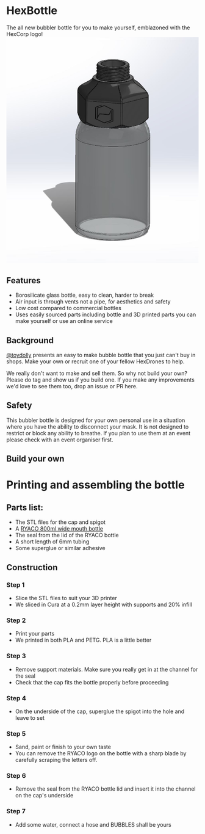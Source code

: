 # HexBottle

The all new bubbler bottle for you to make yourself, emblazoned with the HexCorp logo!
![Alt text](https://github.com/erotronik/HexBottle/blob/06125db0a387d37bc378d71c6e9aef7a71899aab/hex%2002.JPG?raw=true "Title")

## Features

* Borosilicate glass bottle, easy to clean, harder to break
* Air input is through vents not a pipe, for aesthetics and safety
* Low cost compared to commercial bottles
* Uses easily sourced parts including bottle and 3D printed parts you can make yourself or use an online service

## Background

[@toydolly](https://github.com/toydolly) presents an easy to make bubble bottle that you just can't buy in shops. Make your own or recruit one of your fellow HexDrones to help.

We really don't want to make and sell them. So why not build your own? Please do tag and show us if you build one. If you make any improvements we'd love to see them too, drop an issue or PR here.

## Safety

This bubbler bottle is designed for your own personal use in a situation where you have the ability to disconnect your mask. It is not designed to restrict or block any ability to breathe. If you plan to use them at an event please check with an event organiser first.

## Build your own

# Printing and assembling the bottle
## Parts list:
* The STL files for the cap and spigot
* A [RYACO 800ml wide mouth bottle](https://www.amazon.co.uk/dp/B088B7RL98/ref=cm_sw_r_tw_dp_RTAABATTSC8DW0E9HZ2Y)
* The seal from the lid of the RYACO bottle
* A short length of 6mm tubing
* Some superglue or similar adhesive

## Construction
### Step 1
* Slice the STL files to suit your 3D printer
* We sliced in Cura at a 0.2mm layer height with supports and 20% infill
### Step 2
* Print your parts 
* We printed in both PLA and PETG. PLA is a little better
### Step 3
* Remove support materials. Make sure you really get in at the channel for the seal
* Check that the cap fits the bottle properly before proceeding
### Step 4
* On the underside of the cap, superglue the spigot into the hole and leave to set
### Step 5
* Sand, paint or finish to your own taste
* You can remove the RYACO logo on the bottle with a sharp blade by carefully scraping the letters off.
### Step 6
* Remove the seal from the RYACO bottle lid and insert it into the channel on the cap's underside
### Step 7
* Add some water, connect a hose and BUBBLES shall be yours


